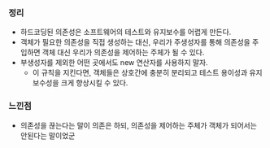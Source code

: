 ### 정리

- 하드코딩된 의존성은 소프트웨어의 테스트와 유지보수를 어렵게 만든다.
- 객체가 필요한 의존성을 직접 생성하는 대신, 우리가 주생성자를 통해 의존성을 주입하면 객체 대신 우리가 의존성을 제어하는 주체가 될 수 있다.
- 부생성자를 제외한 어떤 곳에서도 new 연산자를 사용하지 말자.
    - 이 규칙을 지킨다면, 객체들은 상호간에 충분히 분리되고 테스트 용이성과 유지보수성을 크게 향상시킬 수 있다.
    

### 느낀점

- 의존성을 끊는다는 말이 의존은 하되, 의존성을 제어하는 주체가 객체가 되어서는 안된다는 말이었군
